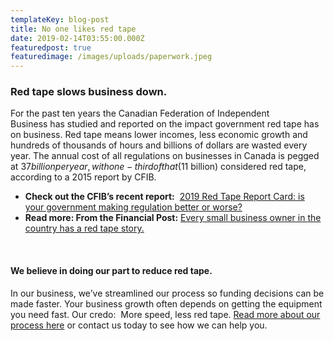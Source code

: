 ```yaml
---
templateKey: blog-post
title: No one likes red tape
date: 2019-02-14T03:55:00.000Z
featuredpost: true
featuredimage: /images/uploads/paperwork.jpeg
---
```

### Red tape slows business down.

For the past ten years the Canadian Federation of Independent Business has studied and reported on the impact government red tape has on business. Red tape means lower incomes, less economic growth and hundreds of thousands of hours and billions of dollars are wasted every year. The annual cost of all regulations on businesses in Canada is pegged at $37 billion per year, with one-third of that ($11 billion) considered red tape, according to a 2015 report by CFIB.

* **Check out the CFIB’s recent report:**  [2019 Red Tape Report Card: is your government making regulation better or worse?](https://www.cfib-fcei.ca/sites/default/files/2019-01/red-tape-report-card-2019.pdf)
* **Read more: From the Financial Post:** [Every small business owner in the country has a red tape story.](https://business.financialpost.com/opinion/every-small-business-owner-in-this-country-has-a-red-tape-story-some-are-shocking)

 

#### We believe in doing our part to reduce red tape.

In our business, we’ve streamlined our process so funding decisions can be made faster. Your business growth often depends on getting the equipment you need fast. Our credo:  More speed, less red tape. [Read more about our process here](https://arbutuscapital.com/steps-benefits) or contact us today to see how we can help you.